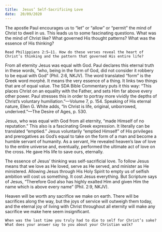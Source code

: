 ```yaml
---
title:  Jesus’ Self-Sacrificing Love
date:  20/09/2020
---
```


The apostle Paul encourages us to “let” or “allow” or “permit” the mind of Christ to dwell in us. This leads us to some fascinating questions. What was the mind of Christ like? What governed His thought patterns? What was the essence of His thinking?

`Read Philippians 2:5–11. How do these verses reveal the heart of Christ’s thinking and the pattern that governed His entire life?`

From all eternity Jesus was equal with God. Paul declares this eternal truth in these words, “who, being in the form of God, did not consider it robbery to be equal with God” (Phil. 2:6, NKJV). The word translated “form” is the Greek word morphē. It means the very essence of a thing. It links two things that are of equal value. The SDA Bible Commentary puts it this way: “This places Christ on an equality with the Father, and sets Him far above every other power. Paul stresses this in order to portray more vividly the depths of Christ’s voluntary humiliation.”—Volume 7, p. 154. Speaking of His eternal nature, Ellen G. White adds, “In Christ is life, original, unborrowed, underived.”—The Desire of Ages, p. 530.

Jesus, who was equal with God from all eternity, “made Himself of no reputation.” This also is a fascinating Greek expression. It literally can be translated “emptied.” Jesus voluntarily “emptied Himself” of His privileges and prerogatives as God’s equal to take on the form of a man and become a humble servant of humanity. As a servant, He revealed heaven’s law of love to the entire universe and, eventually, performed the ultimate act of love on the cross. He gave His life to save ours, eternally.

The essence of Jesus’ thinking was self-sacrificial love. To follow Jesus means that we love as He loved, serve as He served, and minister as He ministered. Allowing Jesus through His Holy Spirit to empty us of selfish ambition will cost us something. It cost Jesus everything. But Scripture says of Jesus, “Therefore God also has highly exalted Him and given Him the name which is above every name” (Phil. 2:9, NKJV).

Heaven will be worth any sacrifice we make on earth. There will be sacrifices along the way, but the joys of service will outweigh them today, and the eternal joy of living with Christ throughout all eternity will make any sacrifice we make here seem insignificant.

`When was the last time you truly had to die to self for Christ’s sake? What does your answer say to you about your Christian walk?`
